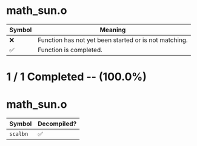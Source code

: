 # math_sun.o
| Symbol | Meaning 
| ------------- | ------------- 
| :x: | Function has not yet been started or is not matching. 
| :white_check_mark: | Function is completed. 


# 1 / 1 Completed -- (100.0%)
# math_sun.o
| Symbol | Decompiled? |
| ------------- | ------------- |
| `scalbn` | :white_check_mark: |

